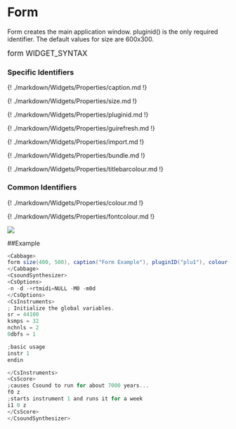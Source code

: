 # Form

Form creates the main application window. pluginid() is the only required identifier. The default values for size are 600x300. 

<big></pre>
form WIDGET_SYNTAX
</pre></big>

### Specific Identifiers
{! ./markdown/Widgets/Properties/caption.md !} 

{! ./markdown/Widgets/Properties/size.md !} 

{! ./markdown/Widgets/Properties/pluginid.md !} 

{! ./markdown/Widgets/Properties/guirefresh.md !}     

{! ./markdown/Widgets/Properties/import.md !}  

{! ./markdown/Widgets/Properties/bundle.md !}  

{! ./markdown/Widgets/Properties/titlebarcolour.md !}  

### Common Identifiers

{! ./markdown/Widgets/Properties/colour.md !}   

{! ./markdown/Widgets/Properties/fontcolour.md !}  

<!--(End of identifiers)/-->
![](../images/formExample.png)

##Example
<!--(Widget Example)/-->
```csharp
<Cabbage>
form size(400, 500), caption("Form Example"), pluginID("plu1"), colour(39, 40, 34)
</Cabbage>
<CsoundSynthesizer>
<CsOptions>
-n -d -+rtmidi=NULL -M0 -m0d 
</CsOptions>
<CsInstruments>
; Initialize the global variables. 
sr = 44100
ksmps = 32
nchnls = 2
0dbfs = 1

;basic usage
instr 1 
endin

</CsInstruments>
<CsScore>
;causes Csound to run for about 7000 years...
f0 z
;starts instrument 1 and runs it for a week
i1 0 z
</CsScore>
</CsoundSynthesizer>
```
<!--(End Widget Example)/-->
